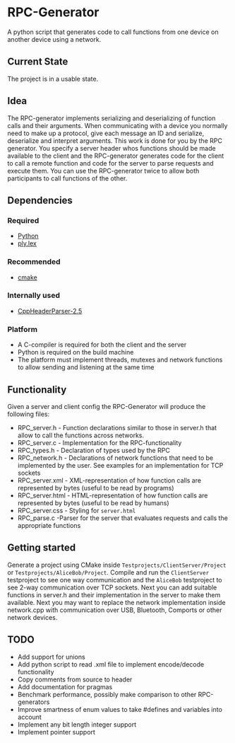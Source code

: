 # RPC-Generator
A python script that generates code to call functions from one device on another device using a network.

## Current State
The project is in a usable state.

## Idea
The RPC-generator implements serializing and deserializing of function calls and their arguments. When communicating with a device you normally need to make up a protocol, give each message an ID and serialize, deserialize and interpret arguments. This work is done for you by the RPC generator. You specify a server header whos functions should be made available to the client and the RPC-generator generates code for the client to call a remote function and code for the server to parse requests and execute them. You can use the RPC-generator twice to allow both participants to call functions of the other.

## Dependencies

### Required
- [Python](https://www.python.org/)
- [ply.lex](http://www.dabeaz.com/ply/)

### Recommended
- [cmake](http://www.cmake.org/)

### Internally used
- [CppHeaderParser-2.5](https://sourceforge.net/projects/cppheaderparser/)

### Platform
- A C-compiler is required for both the client and the server
- Python is required on the build machine
- The platform must implement threads, mutexes and network functions to allow sending and listening at the same time

## Functionality

Given a server and client config the RPC-Generator will produce the following files:
* RPC_server.h      - Function declarations similar to those in server.h that allow to call the functions across networks.
* RPC_server.c      - Implementation for the RPC-functionality
* RPC_types.h       - Declaration of types used by the RPC
* RPC_network.h     - Declarations of network functions that need to be implemented by the user. See examples for an implementation for TCP sockets
* RPC_server.xml        - XML-representation of how function calls are represented by bytes (useful to be read by programs)
* RPC_server.html       - HTML-representation of how function calls are represented by bytes (useful to be read by humans)
* RPC_server.css - Styling for `server.html`
* RPC_parse.c -Parser for the server that evaluates requests and calls the appropriate functions


## Getting started

Generate a project using CMake inside `Testprojects/ClientServer/Project` or `Testprojects/AliceBob/Project`.
Compile and run the `ClientServer` testproject to see one way communication and the `AliceBob` testproject to see 2-way communication over TCP sockets.
Next you can add suitable functions in server.h and their implementation in the server to make them available.
Next you may want to replace the network implementation inside network.cpp with communication over USB, Bluetooth, Comports or other network devices.

## TODO

* Add support for unions
* Add python script to read .xml file to implement encode/decode functionality
* Copy comments from source to header
* Add documentation for pragmas
* Benchmark performance, possibly make comparison to other RPC-generators
* Improve smartness of enum values to take #defines and variables into account
* Implement any bit length integer support
* Implement pointer support
